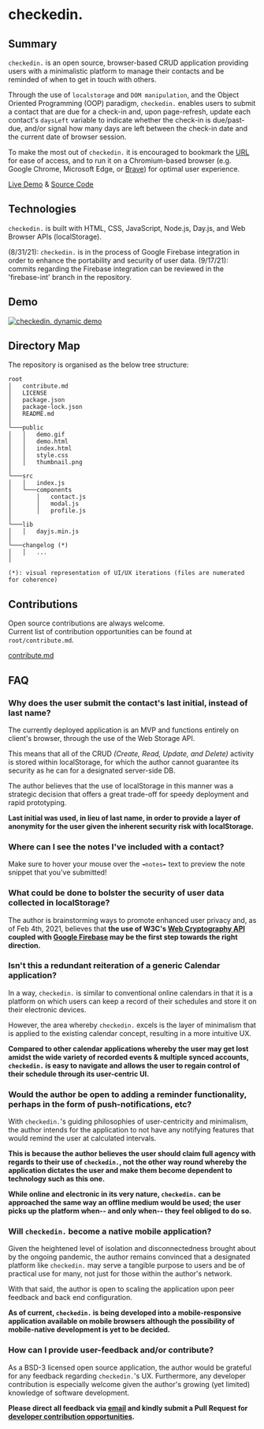 # checkedin.

## Summary

`checkedin.` is an open source, browser-based CRUD application providing users with a minimalistic platform to manage their contacts and be reminded of when to get in touch with others. 

Through the use of `localstorage` and `DOM manipulation`, and the Object Oriented Programming (OOP) paradigm, `checkedin.` enables users to submit a contact that are due for a check-in and, upon page-refresh, update each contact's `daysLeft` variable to indicate whether the check-in is due/past-due, and/or signal how many days are left between the check-in date and the current date of browser session.

To make the most out of `checkedin.` it is encouraged to bookmark the [URL](https://jinyoungch0i.github.io/checkedin./public) for ease of access, and to run it on a Chromium-based browser (e.g. Google Chrome, Microsoft Edge, or [Brave](https://brave.com/)) for optimal user experience.

[Live Demo](https://jinyoungch0i.github.io/checkedin./public) & [Source Code](https://github.com/jinyoungch0i/checkedin.)

## Technologies

`checkedin.` is built with HTML, CSS, JavaScript, Node.js, Day.js, and Web Browser APIs (localStorage).

(8/31/21): `checkedin.` is in the process of Google Firebase integration in order to enhance the portability and security of user data.
(9/17/21): commits regarding the Firebase integration can be reviewed in the 'firebase-int' branch in the repository.
## Demo

<a href="https://jinyoungch0i.github.io/checkedin./">
    <img src="public/demo.gif" alt='checkedin. dynamic demo'>
</a>

## Directory Map

The repository is organised as the below tree structure:

```
root
│   contribute.md
│   LICENSE
│   package.json    
│   package-lock.json   
│   README.md 
│
└───public
│   │   demo.gif
│   │   demo.html
│   │   index.html
│   │   style.css
│   │   thumbnail.png
│
└───src
│   │   index.js
│   └───components
│       │   contact.js
│       │   modal.js
│       │   profile.js
│
└───lib
│   │   dayjs.min.js
│
└───changelog (*)
│   │   ...
│

(*): visual representation of UI/UX iterations (files are numerated for coherence)
```

## Contributions

Open source contributions are always welcome. 
<br/>
Current list of contribution opportunities can be found at `root/contribute.md`.

[contribute.md](https://github.com/jinyoungch0i/checkedin./blob/main/contribute.md)

## FAQ

### Why does the user submit the contact's last initial, instead of last name? 

The currently deployed application is an MVP and functions entirely on client's browser, through the use of the Web Storage API.

This means that all of the CRUD *(Create, Read, Update, and Delete)* activity is stored within localStorage, for which the author cannot guarantee its security as he can for a designated server-side DB. 

The author believes that the use of localStorage in this manner was a strategic decision that offers a great trade-off for speedy deployment and rapid prototyping. 

**Last initial was used, in lieu of last name, in order to provide a layer of anonymity for the user given the inherent security risk with localStorage.**

### Where can I see the notes I've included with a contact? 

Make sure to hover your mouse over the `↠notes↞` text to preview the note snippet that you've submitted!

### What could be done to bolster the security of user data collected in localStorage? 

The author is brainstorming ways to promote enhanced user privacy and, as of Feb 4th, 2021, believes that **the use of W3C's [Web Cryptography API](https://www.w3.org/TR/WebCryptoAPI/) coupled with [Google Firebase](https://firebase.google.com/) may be the first step towards the right direction.**   

### Isn't this a redundant reiteration of a generic Calendar application? 

In a way, `checkedin.` is similar to conventional online calendars in that it is a platform on which users can keep a record of their schedules and store it on their electronic devices. 

However, the area whereby `checkedin.` excels is the layer of minimalism that is applied to the existing calendar concept, resulting in a more intuitive UX. 

**Compared to other calendar applications whereby the user may get lost amidst the wide variety of recorded events & multiple synced accounts, `checkedin.` is easy to navigate and allows the user to regain control of their schedule through its user-centric UI.**

### Would the author be open to adding a reminder functionality, perhaps in the form of push-notifications, etc?

With `checkedin.`'s guiding philosophies of user-centricity and minimalism, the author intends for the application to not have any notifying features that would remind the user at calculated intervals. 

**This is because the author believes the user should claim full agency with regards to their use of `checkedin.`, not the other way round whereby the application dictates the user and make them become dependent to technology such as this one.** 

**While online and electronic in its very nature, `checkedin.` can be approached the same way an offline medium would be used; the user picks up the platform when-- and only when-- they feel obliged to do so.** 

### Will `checkedin.` become a native mobile application?

Given the heightened level of isolation and disconnectedness brought about by the ongoing pandemic, the author remains convinced that a designated platform like `checkedin.` may serve a tangible purpose to users and be of practical use for many, not just for those within the author's network. 

With that said, the author is open to scaling the application upon peer feedback and back end configuration. 

**As of current, `checkedin.` is being developed into a mobile-responsive application available on mobile browsers although the possibility of mobile-native development is yet to be decided.**

### How can I provide user-feedback and/or contribute?

As a BSD-3 licensed open source application, the author would be grateful for any feedback regarding `checkedin.`'s UX. Furthermore, any developer contribution is especially welcome given the author's growing (yet limited) knowledge of software development.

**Please direct all feedback via [email](mailto:jinyoungsjourney@gmail.com) and kindly submit a Pull Request for [developer contribution opportunities](https://github.com/jinyoungch0i/checkedin./blob/main/misc/debuglog.md).**   
